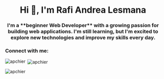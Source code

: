 <h1 align="center">Hi 👋, I'm Rafi Andrea Lesmana</h1>
<h3 align="center">I'm a **beginner Web Developer** with a growing passion for building web applications. I'm still learning, but I'm excited to explore new technologies and improve my skills every day.</h3>

<h3 align="left">Connect with me:</h3>
<p align="left">
</p>

<p><img align="left" src="https://github-readme-stats.vercel.app/api/top-langs?username=apchier&show_icons=true&theme=dark&locale=en&layout=compact" alt="apchier" /></p>

<p>&nbsp;<img align="center" src="https://github-readme-stats.vercel.app/api?username=apchier&show_icons=true&theme=dark&locale=en" alt="apchier" /></p>

<p><img align="center" src="https://github-readme-streak-stats.herokuapp.com/?user=apchier&theme=dark" alt="apchier" /></p>
